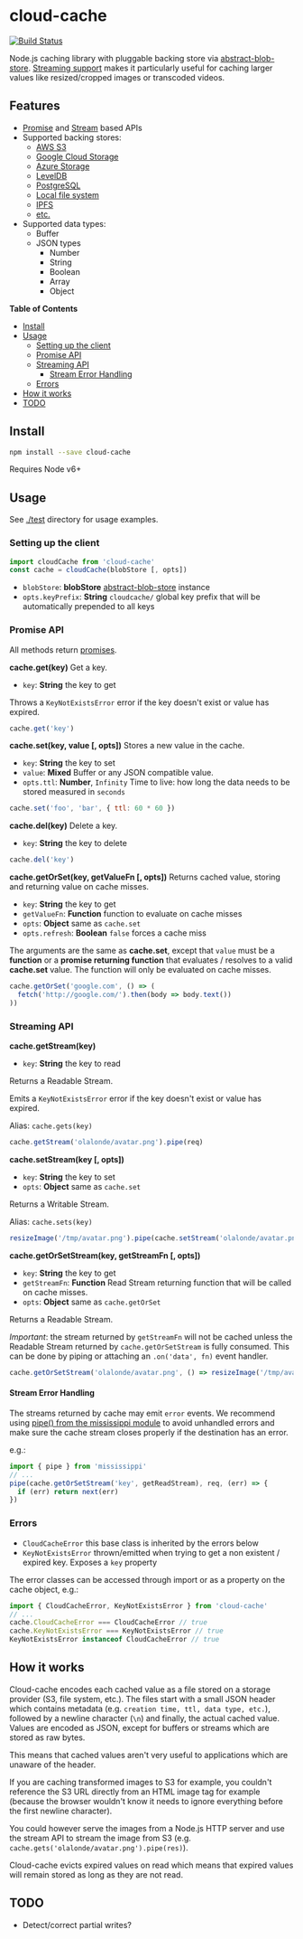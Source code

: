 # cloud-cache

[![Build Status](https://travis-ci.org/blockai/cloud-cache.svg?branch=master)](https://travis-ci.org/blockai/cloud-cache)

Node.js caching library with pluggable backing store via
[abstract-blob-store](https://github.com/maxogden/abstract-blob-store).
[Streaming support](#streaming-api) makes it particularly useful for
caching larger values like resized/cropped images or transcoded videos.

## Features

- [Promise](#promise-api) and [Stream](#stream-api) based APIs
- Supported backing stores:
  - [AWS S3](https://github.com/jb55/s3-blob-store)
  - [Google Cloud Storage](https://github.com/maxogden/google-cloud-storage)
  - [Azure Storage](https://github.com/svnlto/azure-blob-store)
  - [LevelDB](https://github.com/diasdavid/level-blob-store)
  - [PostgreSQL](https://github.com/finnp/postgres-blob-store)
  - [Local file system](https://github.com/mafintosh/fs-blob-store)
  - [IPFS](https://github.com/ipfs/ipfs-blob-store)
  - [etc.](https://github.com/maxogden/abstract-blob-store)
- Supported data types:
  - Buffer
  - JSON types
    - Number
    - String
    - Boolean
    - Array
    - Object

<!-- START doctoc generated TOC please keep comment here to allow auto update -->
<!-- DON'T EDIT THIS SECTION, INSTEAD RE-RUN doctoc TO UPDATE -->
**Table of Contents**

- [Install](#install)
- [Usage](#usage)
  - [Setting up the client](#setting-up-the-client)
  - [Promise API](#promise-api)
  - [Streaming API](#streaming-api)
    - [Stream Error Handling](#stream-error-handling)
  - [Errors](#errors)
- [How it works](#how-it-works)
- [TODO](#todo)

<!-- END doctoc generated TOC please keep comment here to allow auto update -->


## Install

```bash
npm install --save cloud-cache
```

Requires Node v6+

## Usage

See [./test](./test) directory for usage examples.

### Setting up the client

```javascript
import cloudCache from 'cloud-cache'
const cache = cloudCache(blobStore [, opts])
```

* `blobStore`: **blobStore** [abstract-blob-store](https://www.npmjs.com/package/abstract-blob-store) instance
* `opts.keyPrefix`: **String** `cloudcache/` global key prefix that will be automatically prepended to all keys

### Promise API

All methods return [promises](https://developer.mozilla.org/en-US/docs/Web/JavaScript/Reference/Global_Objects/Promise).

**cache.get(key)** Get a key.

* `key`: **String** the key to get

Throws a `KeyNotExistsError` error if the key doesn't exist or value has
expired.

```javascript
cache.get('key')
```

**cache.set(key, value [, opts])** Stores a new value in the cache.

* `key`: **String** the key to set
* `value`: **Mixed** Buffer or any JSON compatible value.
* `opts.ttl`: **Number**, `Infinity` Time to live: how long the data needs to be stored measured in `seconds`

```javascript
cache.set('foo', 'bar', { ttl: 60 * 60 })
```

**cache.del(key)** Delete a key.

* `key`: **String** the key to delete

```javascript
cache.del('key')
```

**cache.getOrSet(key, getValueFn [, opts])** Returns cached value, storing and returning value on cache misses.

* `key`: **String** the key to get
* `getValueFn`: **Function** function to evaluate on cache misses
* `opts`: **Object** same as `cache.set`
* `opts.refresh`: **Boolean** `false` forces a cache miss

The arguments are the same as **cache.set**, except that `value` must be
a **function** or a **promise returning function** that evaluates / resolves
to a valid **cache.set** value. The function will only be evaluated on cache misses.

```javascript
cache.getOrSet('google.com', () => (
  fetch('http://google.com/').then(body => body.text())
))
```

### Streaming API

**cache.getStream(key)**

* `key`: **String** the key to read

Returns a Readable Stream.

Emits a `KeyNotExistsError` error if the key doesn't exist or value has
expired.

Alias: `cache.gets(key)`

```javascript
cache.getStream('olalonde/avatar.png').pipe(req)
```

**cache.setStream(key [, opts])**

* `key`: **String** the key to set
* `opts`: **Object** same as `cache.set`

Returns a Writable Stream.

Alias: `cache.sets(key)`

```javascript
resizeImage('/tmp/avatar.png').pipe(cache.setStream('olalonde/avatar.png'))
```

**cache.getOrSetStream(key, getStreamFn [, opts])**

* `key`: **String** the key to get
* `getStreamFn`: **Function** Read Stream returning function that will
    be called on cache misses.
* `opts`: **Object** same as `cache.getOrSet`

Returns a Readable Stream.

*Important*: the stream returned by `getStreamFn` will not be cached
unless the Readable Stream returned by `cache.getOrSetStream` is fully
consumed. This can be done by piping or attaching an `.on('data', fn)`
event handler.

```javascript
cache.getOrSetStream('olalonde/avatar.png', () => resizeImage('/tmp/avatar.png')).pipe(req)
```

#### Stream Error Handling

The streams returned by cache may emit `error` events. We recommend
using [pipe() from the mississippi module](https://github.com/maxogden/mississippi#pipe)
to avoid unhandled errors and make sure the cache stream closes properly
if the destination has an error.

e.g.:

```javascript
import { pipe } from 'mississippi'
// ...
pipe(cache.getOrSetStream('key', getReadStream), req, (err) => {
  if (err) return next(err)
})
```

### Errors

- `CloudCacheError` this base class is inherited by the errors below
- `KeyNotExistsError` thrown/emitted when trying to get a non existent / expired key. Exposes a `key` property

The error classes can be accessed through import or as a property on the cache object,
e.g.:

```javascript
import { CloudCacheError, KeyNotExistsError } from 'cloud-cache'
// ...
cache.CloudCacheError === CloudCacheError // true
cache.KeyNotExistsError === KeyNotExistsError // true
KeyNotExistsError instanceof CloudCacheError // true
```

## How it works

Cloud-cache encodes each cached value as a file stored on a storage
provider (S3, file system, etc.). The files start with a small JSON
header which contains metadata (e.g. `creation time, ttl, data type,
etc.`), followed by a newline character (`\n`)  and finally, the actual
cached value. Values are encoded as JSON, except for buffers or streams
which are stored as raw bytes.

This means that cached values aren't very useful to applications which
are unaware of the header.

If you are caching transformed images to S3 for example, you couldn't
reference the S3 URL directly from an HTML image tag for example
(because the browser wouldn't know it needs to ignore everything before
the first newline character).

You could however serve the images from a Node.js HTTP server and use
the stream API to stream the image from S3 (e.g.
`cache.gets('olalonde/avatar.png').pipe(res)`).

Cloud-cache evicts expired values on read which means that expired
values will remain stored as long as they are not read.

## TODO

- Detect/correct partial writes?
